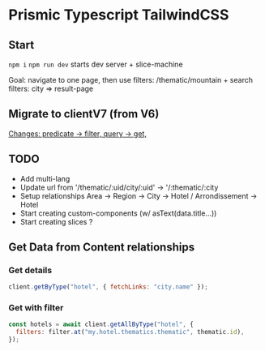 # Prismic Typescript TailwindCSS

## Start

`npm i`
`npm run dev` starts dev server + slice-machine

Goal: navigate to one page, then use filters:
/thematic/mountain + search filters: city => result-page

## Migrate to clientV7 (from V6)

[Changes: predicate -> filter, query -> get, ](https://prismic.io/docs/prismicio-client-v7-migration-guide#migrate-from-removed-deprecated-apis)

## TODO

- Add multi-lang
- Update url from '/thematic/:uid/city/:uid' -> '/:thematic/:city
- Setup relationships Area -> Region -> City -> Hotel / Arrondissement -> Hotel
- Start creating custom-components (w/ asText(data.title...))
- Start creating slices ?

## Get Data from Content relationships

### Get details

```javascript
client.getByType("hotel", { fetchLinks: "city.name" });
```

### Get with filter

```javascript
const hotels = await client.getAllByType("hotel", {
  filters: filter.at("my.hotel.thematics.thematic", thematic.id),
});
```
